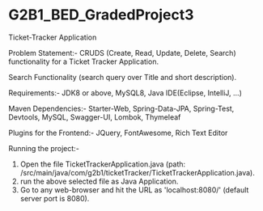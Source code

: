 # G2B1_BED_GradedProject3
Ticket-Tracker Application

Problem Statement:- CRUDS (Create, Read, Update, Delete, Search) functionality for a Ticket Tracker Application.

Search Functionality (search query over Title and short description).

Requirements:- JDK8 or above, MySQL8, Java IDE(Eclipse, IntelliJ, ...) 

Maven Dependencies:- Starter-Web, Spring-Data-JPA, Spring-Test, Devtools, MySQL, Swagger-UI, Lombok, Thymeleaf

Plugins for the Frontend:- JQuery, FontAwesome, Rich Text Editor



Running the project:-  
1. Open the file TicketTrackerApplication.java (path: /src/main/java/com/g2b1/ticketTracker/TicketTrackerApplication.java).
2. run  the above selected file as Java Application.
3. Go to any web-browser and hit the URL as 'localhost:8080/' (default server port is 8080).
